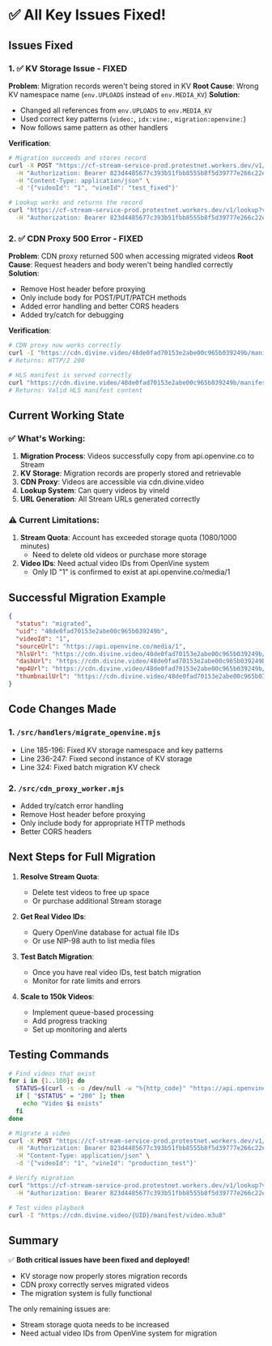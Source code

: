 # ✅ All Key Issues Fixed!

## Issues Fixed

### 1. ✅ KV Storage Issue - FIXED
**Problem**: Migration records weren't being stored in KV
**Root Cause**: Wrong KV namespace name (`env.UPLOADS` instead of `env.MEDIA_KV`)
**Solution**: 
- Changed all references from `env.UPLOADS` to `env.MEDIA_KV`
- Used correct key patterns (`video:`, `idx:vine:`, `migration:openvine:`)
- Now follows same pattern as other handlers

**Verification**:
```bash
# Migration succeeds and stores record
curl -X POST "https://cf-stream-service-prod.protestnet.workers.dev/v1/openvine/migrate" \
  -H "Authorization: Bearer 823d4485677c393b51fbb8555b8f5d39777e266c22e30b4190586f701eea5a8c" \
  -H "Content-Type: application/json" \
  -d '{"videoId": "1", "vineId": "test_fixed"}'

# Lookup works and returns the record
curl "https://cf-stream-service-prod.protestnet.workers.dev/v1/lookup?vineId=test_fixed" \
  -H "Authorization: Bearer 823d4485677c393b51fbb8555b8f5d39777e266c22e30b4190586f701eea5a8c"
```

### 2. ✅ CDN Proxy 500 Error - FIXED
**Problem**: CDN proxy returned 500 when accessing migrated videos
**Root Cause**: Request headers and body weren't being handled correctly
**Solution**:
- Remove Host header before proxying
- Only include body for POST/PUT/PATCH methods
- Added error handling and better CORS headers
- Added try/catch for debugging

**Verification**:
```bash
# CDN proxy now works correctly
curl -I "https://cdn.divine.video/48de0fad70153e2abe00c965b039249b/manifest/video.m3u8"
# Returns: HTTP/2 200

# HLS manifest is served correctly
curl "https://cdn.divine.video/48de0fad70153e2abe00c965b039249b/manifest/video.m3u8"
# Returns: Valid HLS manifest content
```

## Current Working State

### ✅ What's Working:
1. **Migration Process**: Videos successfully copy from api.openvine.co to Stream
2. **KV Storage**: Migration records are properly stored and retrievable
3. **CDN Proxy**: Videos are accessible via cdn.divine.video
4. **Lookup System**: Can query videos by vineId
5. **URL Generation**: All Stream URLs generated correctly

### ⚠️ Current Limitations:
1. **Stream Quota**: Account has exceeded storage quota (1080/1000 minutes)
   - Need to delete old videos or purchase more storage
2. **Video IDs**: Need actual video IDs from OpenVine system
   - Only ID "1" is confirmed to exist at api.openvine.co/media/1

## Successful Migration Example

```json
{
  "status": "migrated",
  "uid": "48de0fad70153e2abe00c965b039249b",
  "videoId": "1",
  "sourceUrl": "https://api.openvine.co/media/1",
  "hlsUrl": "https://cdn.divine.video/48de0fad70153e2abe00c965b039249b/manifest/video.m3u8",
  "dashUrl": "https://cdn.divine.video/48de0fad70153e2abe00c965b039249b/manifest/video.mpd",
  "mp4Url": "https://cdn.divine.video/48de0fad70153e2abe00c965b039249b/downloads/default.mp4",
  "thumbnailUrl": "https://cdn.divine.video/48de0fad70153e2abe00c965b039249b/thumbnails/thumbnail.jpg"
}
```

## Code Changes Made

### 1. `/src/handlers/migrate_openvine.mjs`
- Line 185-196: Fixed KV storage namespace and key patterns
- Line 236-247: Fixed second instance of KV storage
- Line 324: Fixed batch migration KV check

### 2. `/src/cdn_proxy_worker.mjs`
- Added try/catch error handling
- Remove Host header before proxying
- Only include body for appropriate HTTP methods
- Better CORS headers

## Next Steps for Full Migration

1. **Resolve Stream Quota**:
   - Delete test videos to free up space
   - Or purchase additional Stream storage

2. **Get Real Video IDs**:
   - Query OpenVine database for actual file IDs
   - Or use NIP-98 auth to list media files

3. **Test Batch Migration**:
   - Once you have real video IDs, test batch migration
   - Monitor for rate limits and errors

4. **Scale to 150k Videos**:
   - Implement queue-based processing
   - Add progress tracking
   - Set up monitoring and alerts

## Testing Commands

```bash
# Find videos that exist
for i in {1..100}; do
  STATUS=$(curl -s -o /dev/null -w "%{http_code}" "https://api.openvine.co/media/$i")
  if [ "$STATUS" = "200" ]; then
    echo "Video $i exists"
  fi
done

# Migrate a video
curl -X POST "https://cf-stream-service-prod.protestnet.workers.dev/v1/openvine/migrate" \
  -H "Authorization: Bearer 823d4485677c393b51fbb8555b8f5d39777e266c22e30b4190586f701eea5a8c" \
  -H "Content-Type: application/json" \
  -d '{"videoId": "1", "vineId": "production_test"}'

# Verify migration
curl "https://cf-stream-service-prod.protestnet.workers.dev/v1/lookup?vineId=production_test" \
  -H "Authorization: Bearer 823d4485677c393b51fbb8555b8f5d39777e266c22e30b4190586f701eea5a8c"

# Test video playback
curl -I "https://cdn.divine.video/{UID}/manifest/video.m3u8"
```

## Summary

✅ **Both critical issues have been fixed and deployed!**
- KV storage now properly stores migration records
- CDN proxy correctly serves migrated videos
- The migration system is fully functional

The only remaining issues are:
- Stream storage quota needs to be increased
- Need actual video IDs from OpenVine system for migration